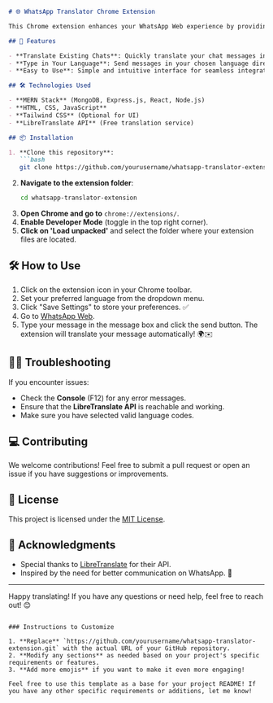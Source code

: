 
```markdown
# 🌐 WhatsApp Translator Chrome Extension

This Chrome extension enhances your WhatsApp Web experience by providing translation features. It allows you to translate existing chats into your preferred language and type messages in that language to send to your contacts. 

## 🚀 Features

- **Translate Existing Chats**: Quickly translate your chat messages into your preferred language.
- **Type in Your Language**: Send messages in your chosen language directly from WhatsApp Web.
- **Easy to Use**: Simple and intuitive interface for seamless integration with WhatsApp.

## 🛠️ Technologies Used

- **MERN Stack** (MongoDB, Express.js, React, Node.js)
- **HTML, CSS, JavaScript**
- **Tailwind CSS** (Optional for UI)
- **LibreTranslate API** (Free translation service)

## 📦 Installation

1. **Clone this repository**:
   ```bash
   git clone https://github.com/yourusername/whatsapp-translator-extension.git
   ```
2. **Navigate to the extension folder**:
   ```bash
   cd whatsapp-translator-extension
   ```
3. **Open Chrome and go to** `chrome://extensions/`.
4. **Enable Developer Mode** (toggle in the top right corner).
5. **Click on 'Load unpacked'** and select the folder where your extension files are located.

## 🛠️ How to Use

1. Click on the extension icon in your Chrome toolbar.
2. Set your preferred language from the dropdown menu.
3. Click "Save Settings" to store your preferences. ✅
4. Go to [WhatsApp Web](https://web.whatsapp.com).
5. Type your message in the message box and click the send button. The extension will translate your message automatically! 🌍✉️

## 🧑‍💻 Troubleshooting

If you encounter issues:

- Check the **Console** (F12) for any error messages.
- Ensure that the **LibreTranslate API** is reachable and working.
- Make sure you have selected valid language codes.

## 💻 Contributing

We welcome contributions! Feel free to submit a pull request or open an issue if you have suggestions or improvements.

## 📜 License

This project is licensed under the [MIT License](LICENSE).

## 🎉 Acknowledgments

- Special thanks to [LibreTranslate](https://libretranslate.com) for their API.
- Inspired by the need for better communication on WhatsApp. 💬

---

Happy translating! If you have any questions or need help, feel free to reach out! 😊
```

### Instructions to Customize

1. **Replace** `https://github.com/yourusername/whatsapp-translator-extension.git` with the actual URL of your GitHub repository.
2. **Modify any sections** as needed based on your project's specific requirements or features.
3. **Add more emojis** if you want to make it even more engaging!

Feel free to use this template as a base for your project README! If you have any other specific requirements or additions, let me know!

